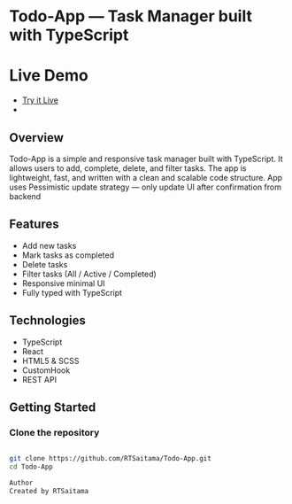 # Todo-App — Task Manager built with TypeScript

# Live Demo
 - [Try it Live](https://RTSaitama.github.io/Todo-App/)
 - 
## Overview
Todo-App is a simple and responsive task manager built with TypeScript.
It allows users to add, complete, delete, and filter tasks. 
The app is lightweight, fast, and written with a clean and scalable code structure.
App uses Pessimistic update strategy — only update UI after confirmation from backend

## Features
- Add new tasks
- Mark tasks as completed
- Delete tasks
- Filter tasks (All / Active / Completed)
- Responsive minimal UI
- Fully typed with TypeScript

## Technologies
- TypeScript
- React
- HTML5 & SCSS
- CustomHook
- REST API

## Getting Started

### Clone the repository
```bash

git clone https://github.com/RTSaitama/Todo-App.git
cd Todo-App

Author
Created by RTSaitama

